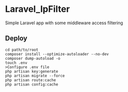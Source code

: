 # Laravel_IpFilter

Simple Laravel app with some middleware access filtering

## Deploy

```
cd path/to/root
composer install --optimize-autoloader --no-dev
composer dump-autoload -o
touch .env
>Configure .env file
php artisan key:generate
php artisan migrate --force
php artisan route:cache
php artisan config:cache
```

